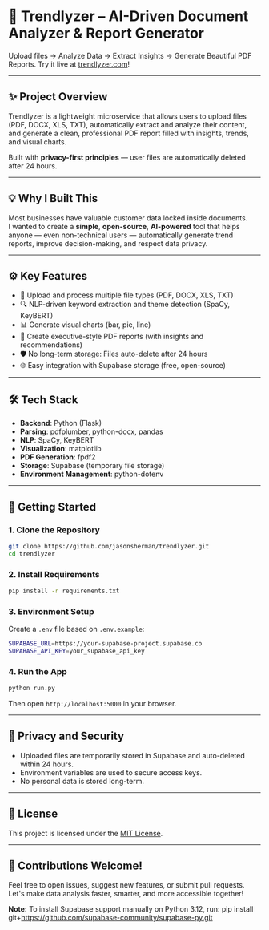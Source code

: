 # 📄 Trendlyzer – AI-Driven Document Analyzer & Report Generator

Upload files → Analyze Data → Extract Insights → Generate Beautiful PDF Reports. Try it live at [trendlyzer.com](https://trendlyzer.com)!


---

## ✨ Project Overview

Trendlyzer is a lightweight microservice that allows users to upload files (PDF, DOCX, XLS, TXT), automatically extract and analyze their content, and generate a clean, professional PDF report filled with insights, trends, and visual charts.

Built with **privacy-first principles** — user files are automatically deleted after 24 hours.

---

## 💡 Why I Built This

Most businesses have valuable customer data locked inside documents.  
I wanted to create a **simple**, **open-source**, **AI-powered** tool that helps anyone — even non-technical users — automatically generate trend reports, improve decision-making, and respect data privacy.

---

## ⚙️ Key Features

- 📂 Upload and process multiple file types (PDF, DOCX, XLS, TXT)
- 🔍 NLP-driven keyword extraction and theme detection (SpaCy, KeyBERT)
- 📊 Generate visual charts (bar, pie, line)
- 📄 Create executive-style PDF reports (with insights and recommendations)
- 🛡️ No long-term storage: Files auto-delete after 24 hours
- 🌐 Easy integration with Supabase storage (free, open-source)

---

## 🛠️ Tech Stack

- **Backend**: Python (Flask)
- **Parsing**: pdfplumber, python-docx, pandas
- **NLP**: SpaCy, KeyBERT
- **Visualization**: matplotlib
- **PDF Generation**: fpdf2
- **Storage**: Supabase (temporary file storage)
- **Environment Management**: python-dotenv

---

## 🚀 Getting Started

### 1. Clone the Repository
```bash
git clone https://github.com/jasonsherman/trendlyzer.git
cd trendlyzer
```

### 2. Install Requirements
```bash
pip install -r requirements.txt
```

### 3. Environment Setup
Create a `.env` file based on `.env.example`:
```bash
SUPABASE_URL=https://your-supabase-project.supabase.co
SUPABASE_API_KEY=your_supabase_api_key
```

### 4. Run the App
```bash
python run.py
```
Then open `http://localhost:5000` in your browser.

---

## 🔐 Privacy and Security

- Uploaded files are temporarily stored in Supabase and auto-deleted within 24 hours.
- Environment variables are used to secure access keys.
- No personal data is stored long-term.

---

## 📜 License

This project is licensed under the [MIT License](LICENSE).

---

## 🙌 Contributions Welcome!

Feel free to open issues, suggest new features, or submit pull requests.  
Let's make data analysis faster, smarter, and more accessible together!

**Note:** To install Supabase support manually on Python 3.12, run:
pip install git+https://github.com/supabase-community/supabase-py.git
